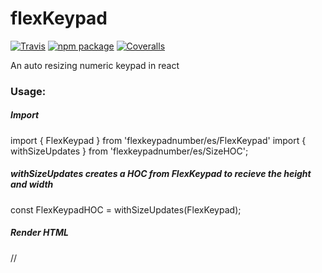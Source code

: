 # flexKeypad

[![Travis][build-badge]][build]
[![npm package][npm-badge]][npm]
[![Coveralls][coveralls-badge]][coveralls]

An auto resizing numeric keypad in react

[build-badge]: https://img.shields.io/travis/user/repo/master.png?style=flat-square
[build]: https://travis-ci.org/user/repo

[npm-badge]: https://img.shields.io/npm/v/npm-package.png?style=flat-square
[npm]: https://www.npmjs.org/package/npm-package

[coveralls-badge]: https://img.shields.io/coveralls/user/repo/master.png?style=flat-square
[coveralls]: https://coveralls.io/github/user/repo

### Usage:

##### Import

import { FlexKeypad } from 'flexkeypadnumber/es/FlexKeypad'
import { withSizeUpdates } from 'flexkeypadnumber/es/SizeHOC';

##### withSizeUpdates creates a HOC from FlexKeypad to recieve the height and width
const FlexKeypadHOC = withSizeUpdates(FlexKeypad);

##### Render HTML
  /*<FlexKeypadHOC open={this.state.open} close={this.CloseFlexKeypad.bind(this)} />*/
  
  


